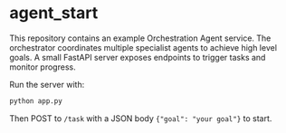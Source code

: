 # agent_start

This repository contains an example Orchestration Agent service. The orchestrator
coordinates multiple specialist agents to achieve high level goals. A small
FastAPI server exposes endpoints to trigger tasks and monitor progress.

Run the server with:

```bash
python app.py
```

Then POST to `/task` with a JSON body `{"goal": "your goal"}` to start.
